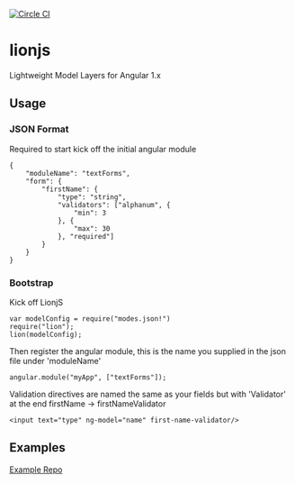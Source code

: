 [![Circle CI](https://circleci.com/gh/asilluron/lionjs.svg?style=shield)](https://circleci.com/gh/asilluron/lionjs)

lionjs
======

Lightweight Model Layers for Angular 1.x

## Usage
### JSON Format
Required to start kick off the initial angular module

```
{
    "moduleName": "textForms",
    "form": {
        "firstName": {
            "type": "string",
            "validators": ["alphanum", {
                "min": 3
            }, {
                "max": 30
            }, "required"]
        }
    }
}

```

### Bootstrap
Kick off LionjS
```
var modelConfig = require("modes.json!")
require("lion");
lion(modelConfig);
```

Then register the angular module, this is the name you supplied in the json file under 'moduleName'
```
angular.module("myApp", ["textForms"]);
```

Validation directives are named the same as your fields but with 'Validator' at the end
firstName -> firstNameValidator
```
<input text="type" ng-model="name" first-name-validator/>
```


## Examples
[Example Repo](https://github.com/asilluron/lionjs-gulp-example.git)

